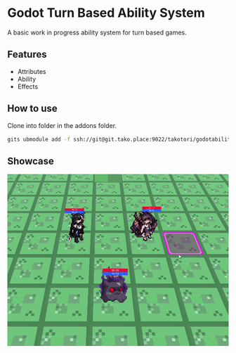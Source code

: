 # Godot Turn Based Ability System
A basic work in progress ability system for turn based games.

## Features
* Attributes
* Ability
* Effects

## How to use

Clone into folder in the addons folder.
```bash
gits ubmodule add -f ssh://git@git.tako.place:9022/takotori/godotabilitysystem.git ./addons/gtbas
 ```

## Showcase
![til](showcase.gif)

